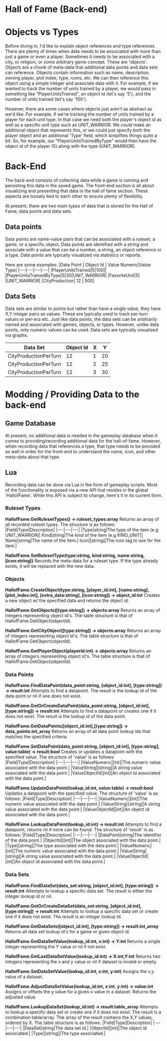# Hall of Fame (Back-end)

# Objects vs Types
Before diving in, I'd like to explain object references and type references.  There are plenty of times when data needs to be associated with more than just a game or even a player.  Sometimes it needs to be associated with a city, or religion, or some arbitrary game concept.  These are 'objects'.  Objects are a chunk of meta-data that additional data points and data sets can reference.  Objects contain information such as name, description, owning player, plot index, type, icons, etc.  We can then reference this object using a simple integer and associate data with it.  For example, if we wanted to track the number of units trained by a player, we would pass in something like "PlayerUnitsTrained", an object id (let's say '5'), and the number of units trained (let's say '100').

However, there are some cases where objects just aren't as abstract as we'd like.  For example, if we're tracking the number of units trained by a player for each unit type.  In that case we need both the player's object id as well as a specific unit type such as UNIT_WARRIOR.  We *could* make an additional object that represents this, or we could just specify both the player object and an additional 'Type' field, which simplifies things quite a bit.  So, for example, our "PlayerUnitsTrainedByType" would then have the object id of the player (5) along with the type (UNIT_WARRIOR).

# Back-End
The back-end consists of collecting data while a game is running and persisting this data in the saved game.  The front-end section is all about visualizing and presenting that data in the hall of fame section.  These aspects are loosely tied to each other to ensure plenty of flexibility.

At present, there are two main types of data that is stored for the Hall of Fame; data points and data sets.

## Data points
Data points are name-value pairs that can be associated with a ruleset, a game, or a specific object.  Data points are identified with a string and associate with a value that can be a number, a string, an object reference or a type.  Data points are typically visualized via statistics or reports.

Here are some examples:
|Data Point | Object Id | Value Numeric|Value Type|
|---|---|---|---|
|PlayerUnitsTrained|5|100||
|PlayerUnitsTrainedByType|5|30|UNIT_WARRIOR|
|FavoriteUnit|5| |UNIT_WARRIOR|
|CityProduction| 12 | 500|
 
## Data Sets
Data sets are similar to points but rather than have a single value, they have X,Y integer pairs as values.  These are typically used to track per-turn values or per-era etc.  Just like data points, the data sets can be arbitrarily named and associated with games, objects, or types.  However, unlike data points, only numeric values can be used.  Data sets are typically visualized via graphs.

|Data  Set | Object Id | X | Y|
|---|---|---|---|
|CityProductionPerTurn| 12 | 1 | 20 |
|CityProductionPerTurn| 12| 2 | 25  |
|CityProductionPerTurn| 12 | 3 | 30 | 

# Modding / Providing Data to the back-end

## Game Database
At present, no additional data is needed in the gameplay database when it comes to providing/recording additional data for the hall-of-fame.  However, when recording data that references a type, that type needs to be provided as well in order for the front-end to understand the name, icon, and other meta-data about that type.

## Lua
Recording data can be done via Lua in the form of gameplay scripts.  Most of the functionality is exposed via a new API that resides in the global 'HallofFame'.   While this API is subject to change, here's it in its current form.

### Ruleset Types
**HallofFame.GetRulesetTypes() -> ruleset_types:array**
Returns an array of all recorded ruleset types.  The structure is as follows:
|Field|Type|Description|
|---|---|---|
|Type|string|The type of the item (e.g UNIT_WARRIOR)|
Kind|string|The kind of the item (e.g KIND_UNIT)|
Name|string|The name of the item.|
Icon|[string]|The icon tag to use for the item.|

**HallofFame.SetRulesetType(type:string, kind:string, name:string, [icon:string])**
Records the meta-data for a ruleset type.
If the type already exists, it will be replaced with the new data.

### Objects
**HallofFame.CreateObject(type:string, [player_id:int], [name:string], [plot_index:int], [extra_data:string], [icon:string]) -> object_id:int**
Creates a new object w/ the specified data and returns the object id.

**HallofFame.GetObjects([type:string]) -> objects:array**
Returns an array of integers representing object id's.
The table structure is that of HallofFame.GetObject(objectId).

**HallofFame.GetCityObject([type:string]) -> objects:array**
Returns an array of integers representing object id's.
The table structure is that of HallofFame.GetObject(objectId).

**HallofFame.GetPlayerObject(playerId:int) -> objects:array**
Returns an array of integers representing object id's.
The table structure is that of HallofFame.GetObject(objectId).

### Data Points

**HallofFame.FindDataPoint(data_point:string, [object_id:int], [type:string]) -> result:int**
Attempts to find a datapoint.
The result is the lookup id of the data point or nil if one does not exist.

**HallofFame.GetOrCreateDataPoint(data_point:string, [object_id:int], [type:string]) -> result:int**
Attempts to find a datapoint or creates one if it does not exist.
The result is the lookup id of the data point.

**HallofFame.GetDataPoints([object_id:int],[type:string]) -> data_points:int_array**
Returns an array of all data point lookup ids that matches the specified criteria.

**HallofFame.SetDataPoint(data_point:string, [object_id:int], [type:string], value:table) -> result:bool**
Creates or updates a datapoint with the specified value.
The structure of 'value' is as follows:
|Field|Type|Description|
|---|---|---|
|ValueNumeric|[int]|The numeric value associated with the data point.|
|ValueString|[string]|A string value associated with the data point.|
|ValueObjectId|[int]|An object id associated with the data point.|

**HallofFame.UpdateDataPoint(lookup_id:int, value:table) -> result:bool**
Updates a datapoint with the specified value.
The structure of 'value' is as follows:
|Field|Type|Description|
|---|---|---|
|ValueNumeric|[int]|The numeric value associated with the data point.|
|ValueString|[string]|A string value associated with the data point.|
|ValueObjectId|[int]|An object id associated with the data point.|

**HallofFame.LookupDataPoint(lookup_id:int) -> result:int**
Attempts to find a datapoint, returns nil if none can be found.
The structure of 'result' is as follows:
|Field|Type|Description|
|---|---|---|
|DataPoint|string|The identifier of the data point.|
|ObjectId|[int]|The object associated with the data point.|
|Type|[string]|The type associated with the data point.|
|ValueNumeric|[int]|The numeric value associated with the data point.|
|ValueString|[string]|A string value associated with the data point.|
|ValueObjectId|[int]|An object id associated with the data point.|

### Data Sets

**HallofFame.FindDataSet(data_set:string, [object_id:int], [type:string]) -> result:int**
Attempts to lookup a specific data set.
The result is either the integer lookup id or nil.

**HallofFame.GetOrCreateDataSet(data_set:string, [object_id:int], [type:string]) -> result:int**
Attempts to lookup a specific data set or create one if it does not exist.
The result is an integer lookup Id.

**HallofFame.GetDataSets([object_id:int], [type:string]) -> result:int_array**
Returns all data set lookup id's for a game or given object id.

**HallofFame.GetDataSetValue(lookup_id:int, x:int) -> Y:int**
Returns a single integer representing the Y value or nil if not exist.

**HallofFame.GetLastDataSetValue(lookup_id:int) -> X:int,Y:int**
Returns two integers representing the x and y value or nil if dataset is invalid or empty.

**HallofFame.SetDataSetValue(lookup_id:int, x:int, y:int)**
Assigns the x,y value of a dataset.

**HallofFame.AdjustDataSetValue(lookup_id:int, x:int, y:int) -> value:int**
Assigns or offsets the y value for a given x value in a dataset.
Returns the adjusted value.

**HallofFame.LookupDataSet(lookup_id:int) -> result:table_array**
Attempts to lookup a specific data set or create one if it does not exist.
The result is a combination table/array.
The array of the result contains the X,Y values, ordered by X.
The table structure is as follows.
|Field|Type|Description|
|---|---|---|
|DataSet|string|The data set id.|
|ObjectId|[int]|The object id associated.|
|Type|[string]|The type associated.|